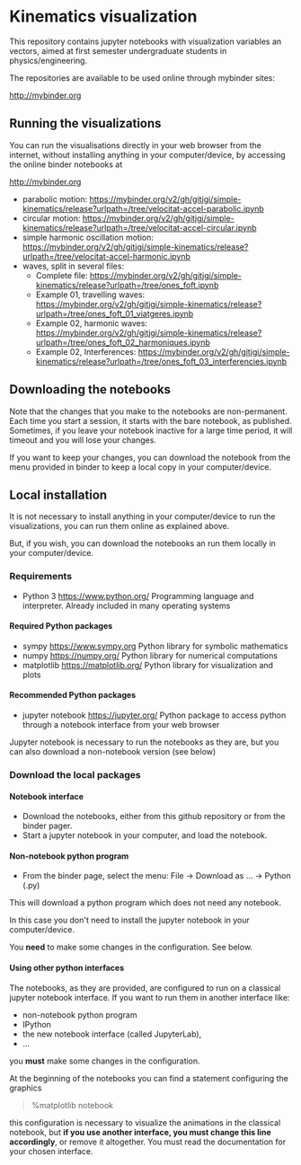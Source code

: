 # Kinematics visualization

This repository contains jupyter notebooks with visualization variables an vectors, aimed at first semester undergraduate students in physics/engineering.

The repositories are available to be used online through mybinder sites:

http://mybinder.org

## Running the visualizations

You can run the visualisations directly in your web browser from the internet, without installing anything in your computer/device, by accessing the online binder notebooks at

http://mybinder.org

- parabolic motion: https://mybinder.org/v2/gh/gitjgi/simple-kinematics/release?urlpath=/tree/velocitat-accel-parabolic.ipynb
- circular motion:
https://mybinder.org/v2/gh/gitjgi/simple-kinematics/release?urlpath=/tree/velocitat-accel-circular.ipynb
- simple harmonic oscillation motion: https://mybinder.org/v2/gh/gitjgi/simple-kinematics/release?urlpath=/tree/velocitat-accel-harmonic.ipynb
- waves, split in several files:
	- Complete file: https://mybinder.org/v2/gh/gitjgi/simple-kinematics/release?urlpath=/tree/ones_foft.ipynb
	- Example 01, travelling waves: https://mybinder.org/v2/gh/gitjgi/simple-kinematics/release?urlpath=/tree/ones_foft_01_viatgeres.ipynb
	- Example 02, harmonic waves: https://mybinder.org/v2/gh/gitjgi/simple-kinematics/release?urlpath=/tree/ones_foft_02_harmoniques.ipynb
	- Example 02, Interferences: https://mybinder.org/v2/gh/gitjgi/simple-kinematics/release?urlpath=/tree/ones_foft_03_interferencies.ipynb


## Downloading the notebooks

Note that the changes that you make to the notebooks are non-permanent.
Each time you start a session, it starts with the bare notebook, as published.
Sometimes, if you leave your notebook inactive for a large time period, it will timeout and you will lose your changes.

If you want to keep your changes, you can download the notebook from the menu provided in binder to keep a local copy in your computer/device.

## Local installation

It is not necessary to install anything in your computer/device to run the visualizations, you can run them online as explained above.

But, if you wish, you can download the notebooks an run them locally in your computer/device.

### Requirements

- Python 3 https://www.python.org/
Programming language and interpreter. Already included in many operating systems

#### Required Python packages

- sympy https://www.sympy.org
Python library for symbolic mathematics
- numpy https://numpy.org/
Python library for numerical computations
- matplotlib https://matplotlib.org/
Python library for visualization and plots

#### Recommended Python packages

- jupyter notebook https://jupyter.org/
Python package to access python through a notebook interface from your web browser

Jupyter notebook is necessary to run the notebooks as they are, but you can also download a non-notebook version (see below)

### Download the local packages

#### Notebook interface

- Download the notebooks, either from this github repository or from the binder pager.
- Start a jupyter notebook in your computer, and load the notebook.

#### Non-notebook python program

- From the binder page, select the menu:
File -> Download as ... -> Python (.py)

This will download a python program which does not need any notebook.

In this case you don't need to install the jupyter notebook in your computer/device.

You **need** to make some changes in the configuration. See below.

#### Using other python interfaces

The notebooks, as they are provided, are configured to run on a classical jupyter notebook interface. If you want to run them in another interface like:
- non-notebook python program
- IPython
- the new notebook interface (called JupyterLab),
- ...

you **must** make some changes in the configuration.

At the beginning of the notebooks you can find a statement configuring the graphics

> %matplotlib notebook

this configuration is necessary to visualize the animations in the classical notebook, but **if you use another interface, you must change this line accordingly**, or remove it altogether. You must read the documentation for your chosen interface.
